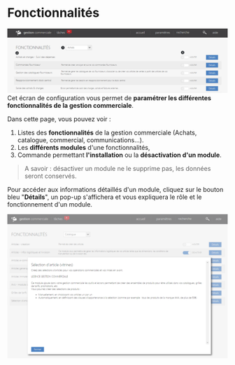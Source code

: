 # Fonctionnalités


![index-screenshotdemosimplementecom20150806124812](images/index-screenshotdemosimplementecom20150806124812.png)
Cet écran de configuration vous permet de **paramétrer les différentes fonctionnalités de la gestion commerciale**.

Dans cette page, vous pouvez voir :

1.  Listes des **fonctionnalités** de la gestion commerciale (Achats, catalogue, commercial, communications...).
2.  Les **différents modules** d'une fonctionnalités,
3.  Commande permettant **l'installation** ou la **désactivation d'un module**.

> A savoir : désactiver un module ne le supprime pas, les données seront conservés.

Pour accéder aux informations détaillés d'un module, cliquez sur le bouton bleu "**Détails**", un pop-up s'affichera et vous expliquera le rôle et le fonctionnement d'un module.

![index-screenshotdemosimplementecom20150806125630](images/index-screenshotdemosimplementecom20150806125630.png)

